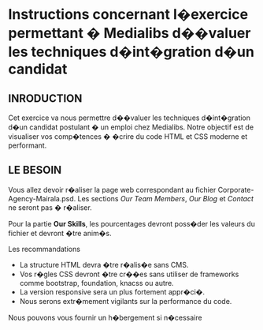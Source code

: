 # Instructions concernant l�exercice permettant � Medialibs d��valuer les techniques d�int�gration d�un candidat

## INRODUCTION
Cet exercice va nous permettre d��valuer les techniques d�int�gration d�un candidat postulant � un emploi chez Medialibs. Notre objectif est de visualiser vos comp�tences � �crire du code HTML et CSS moderne et performant.

## **LE BESOIN**	
Vous allez devoir r�aliser la page web correspondant au fichier Corporate-Agency-Mairala.psd. 
Les sections *Our Team Members*, *Our Blog* et *Contact* ne seront pas � r�aliser.

Pour la partie **Our Skills**, les pourcentages devront poss�der les valeurs du fichier et devront �tre anim�s.

Les recommandations
* La structure HTML devra �tre r�alis�e sans CMS.
* Vos r�gles CSS devront �tre cr��es sans utiliser de frameworks comme bootstrap, foundation, knacss ou autre.
* La version responsive sera un plus fortement appr�ci�.
* Nous serons extr�mement vigilants sur la performance du code.


Nous pouvons vous fournir un h�bergement si n�cessaire
